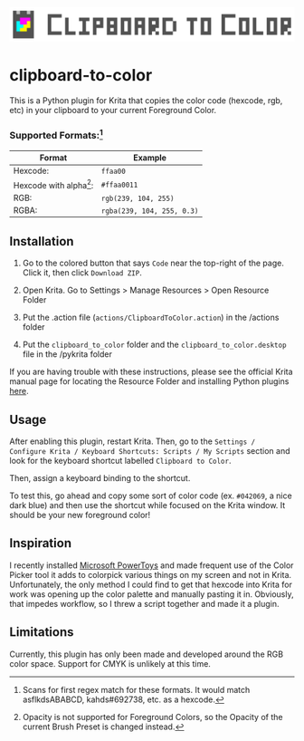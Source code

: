 ![LOGO for Clipboard to Color plugin](./.assets/clipboard-to-color-logo.png)

# clipboard-to-color
This is a Python plugin for Krita that copies the color code (hexcode, rgb, etc) in your clipboard to your current Foreground Color.

### Supported Formats:[^1]
| Format | Example |
| ------ | ------ |
Hexcode:         |       ``ffaa00``
Hexcode with alpha[^2]:  |   ``#ffaa0011 ``
RGB:          |          ``rgb(239, 104, 255)``
RGBA:            |       ``rgba(239, 104, 255, 0.3)``

[^1]: Scans for first regex match for these formats. It would match asflkdsABABCD, kahds#692738, etc. as a hexcode.
[^2]: Opacity is not supported for Foreground Colors, so the Opacity of the current Brush Preset is changed instead.

## Installation

<!-- ### Recommended Method:
### Manual Method: -->

1. Go to the colored button that says ``Code`` near the top-right of the page. Click it, then click ``Download ZIP``.

2. Open Krita. Go to Settings > Manage Resources > Open Resource Folder

3. Put the .action file (``actions/ClipboardToColor.action``) in the /actions folder 

4. Put the ``clipboard_to_color`` folder and the ``clipboard_to_color.desktop`` file in the /pykrita folder

If you are having trouble with these instructions, please see the official Krita manual page for locating the Resource Folder and installing Python plugins [here](https://docs.krita.org/en/user_manual/python_scripting/install_custom_python_plugin.html).

## Usage

After enabling this plugin, restart Krita. 
Then, go to the 
``Settings / Configure Krita / Keyboard Shortcuts: Scripts / My Scripts``
section and look for the keyboard shortcut labelled ``Clipboard to Color``.

Then, assign a keyboard binding to the shortcut.

To test this, go ahead and copy some sort of color code (ex. ``#042069``, a nice dark blue) and then use the shortcut while focused on the Krita window. 
It should be your new foreground color! 

## Inspiration

I recently installed [Microsoft PowerToys](https://github.com/microsoft/PowerToys) and made frequent use of the Color Picker tool it adds to colorpick various things on my screen and not in Krita. Unfortunately, the only method I could find to get that hexcode into Krita for work was opening up the color palette and manually pasting it in. Obviously, that impedes workflow, so I threw a script together and made it a plugin.


## Limitations

Currently, this plugin has only been made and developed around the RGB color space. Support for CMYK is unlikely at this time.